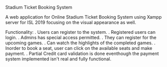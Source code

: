 Stadium Ticket Booking System

A web application for Online Stadium Ticket Booking System using Xampp server for ISL 2019 focusing on the visual appearance as well.

Functionality:
. Users can register to the system.
. Registered users can login.
. Admins has special access permitted.
. They can register for the upcoming games.
. Can watch the highlights of the completed games.
. Inorder to book a seat, user can click on the available seats and make payment.
. Partial Credit card validation is done eventhough the payment system implemented isn't real and fully functional.
